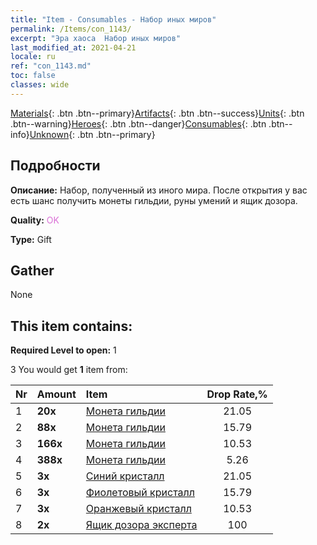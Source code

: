 ```yaml
---
title: "Item - Consumables - Набор иных миров"
permalink: /Items/con_1143/
excerpt: "Эра хаоса  Набор иных миров"
last_modified_at: 2021-04-21
locale: ru
ref: "con_1143.md"
toc: false
classes: wide
---
```

 [Materials](/ru/Items/){: .btn .btn--primary}[Artifacts](/ru/Items/Artifacts/){: .btn .btn--success}[Units](/ru/Items/Units/){: .btn .btn--warning}[Heroes](/ru/Items/Heroes/){: .btn .btn--danger}[Consumables](/ru/Items/Consumables/){: .btn .btn--info}[Unknown](/ru/Items/Unknown/){: .btn .btn--primary}

## Подробности
 **Описание:** Набор, полученный из иного мира. После открытия у вас есть шанс получить монеты гильдии, руны умений и ящик дозора.

 **Quality:** <span style="color: #DA70D6">OK</span>

 **Type:** Gift

## Gather

  None

## This item contains:

 **Required Level to open:** 1

 3 You would get **1** item  from:

  | Nr | Amount |     Item    | Drop Rate,% |
  |:---|:-------|:------------|:---------:|
  | 1 |  **20x** | [Монета гильдии](/ru/Items/con_896/) | 21.05 | 
  | 2 |  **88x** | [Монета гильдии](/ru/Items/con_896/) | 15.79 | 
  | 3 |  **166x** | [Монета гильдии](/ru/Items/con_896/) | 10.53 | 
  | 4 |  **388x** | [Монета гильдии](/ru/Items/con_896/) | 5.26 | 
  | 5 |  **3x** | [Синий кристалл](/ru/Items/con_716/) | 21.05 | 
  | 6 |  **3x** | [Фиолетовый кристалл](/ru/Items/con_720/) | 15.79 | 
  | 7 |  **3x** | [Оранжевый кристалл](/ru/Items/con_730/) | 10.53 | 
  | 8 |  **2x** | [Ящик дозора эксперта](/ru/Items/con_770/) | 100 | 

